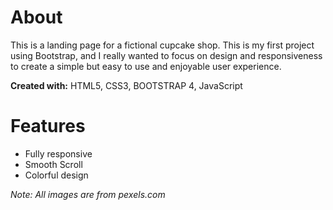 # About #
This is a landing page for a fictional cupcake shop. This is my first project using Bootstrap, and I really wanted to focus on design and responsiveness to create a simple but easy to use and enjoyable user experience.

**Created with:** HTML5, CSS3, BOOTSTRAP 4, JavaScript

# Features #

* Fully responsive
* Smooth Scroll
* Colorful design

*Note: All images are from pexels.com*
